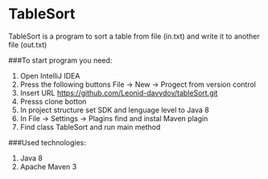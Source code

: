 # TableSort

TableSort is a program to sort a table from file (in.txt) and write it to another file (out.txt)

###To start program you need:
1. Open IntelliJ IDEA
2. Press the following buttons File -> New -> Progect from version control
3. Insert URL https://github.com/Leonid-davydov/tableSort.git
4. Presss clone botton
5. In project structure set SDK and lenguage level to Java 8
6. In File -> Settings -> Plagins find and instal Maven plagin
7. Find class TableSort and run main method

###Used technologies:
1. Java 8
2. Apache Maven 3
